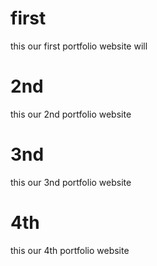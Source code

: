 # first
this our first portfolio website will

# 2nd 
this our 2nd portfolio website 

# 3nd 
this our 3nd portfolio website 


# 4th
this our 4th portfolio website 
